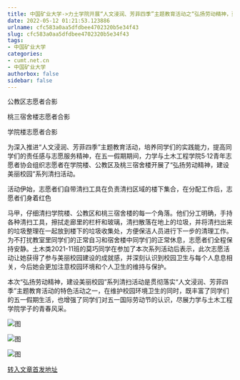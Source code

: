 ```yaml
---
title: 中国矿业大学->力土学院开展“人文浸润、芳菲四季”主题教育活动之“弘扬劳动精神，建设美丽校园”系列清扫活动 | cumt.net.cn
date: 2022-05-12 01:21:53.123886
urlname: cfc583a0aa5dfdbee4702320b5e34f43
slug: cfc583a0aa5dfdbee4702320b5e34f43
tags: 
- 中国矿业大学
categories:
- cumt.net.cn
- 中国矿业大学
authorbox: false
sidebar: false
---
```

公教区志愿者合影

桃三宿舍楼志愿者合影

学院楼志愿者合影

为深入推进“人文浸润、芳菲四季”主题教育活动，培养同学们的实践能力，提高同学们的责任感与志愿服务精神，在五一假期期间，力学与土木工程学院5·12青年志愿者协会组织志愿者在学院楼、公教区及桃三宿舍楼开展了“弘扬劳动精神，建设美丽校园”系列清扫活动。

活动伊始，志愿者们自带清扫工具在负责清扫区域的楼下集合，在分配工作后，志愿者们身着红色
<!--more-->
马甲，仔细清扫学院楼、公教区和桃三宿舍楼的每一个角落。他们分工明确，手持各种清扫工具，擦拭走廊里的栏杆和玻璃，清扫散落在地上的垃圾，并将清扫出来的垃圾整理在一起放到楼下的垃圾收集处，方便保洁人员进行下一步的清理工作。为不打扰教室里同学们的正常自习和宿舍楼中同学们的正常休息，志愿者们全程保持安静。土木类2021-11班的莫巧同学在参加了本次系列活动后表示，此次志愿活动让她获得了参与美丽校园建设的成就感，并深刻认识到校园卫生与每个人息息相关，今后她会更加注意校园环境和个人卫生的维持与保护。

本次“弘扬劳动精神，建设美丽校园”系列清扫活动是贯彻落实“人文浸润、芳菲四季”主题教育活动的特色活动之一，在维护校园环境卫生的同时，既丰富了同学们的五一假期生活，也增强了同学们对五一国际劳动节的认识，尽展力学与土木工程学院学子的青春风采。

![图](http://xwzx.cumt.edu.cn/_upload/article/images/c2/87/c97f5fa5404abe451ae8d6e15b14/ce47f2d4-6e27-4dee-90dc-452eb6421a79.jpg)

![图](http://xwzx.cumt.edu.cn/_upload/article/images/c2/87/c97f5fa5404abe451ae8d6e15b14/00305d26-28d6-444e-82e7-39a27308c61a.jpg)

![图](http://xwzx.cumt.edu.cn/_upload/article/images/c2/87/c97f5fa5404abe451ae8d6e15b14/c872be46-1427-40f8-877f-dfd7a2316764.jpg)

[转入文章首发地址](http://xwzx.cumt.edu.cn/80/ae/c523a622766/page.htm)